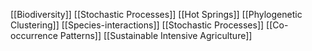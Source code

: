 [[Biodiversity]]
[[Stochastic Processes]]
[[Hot Springs]]
[[Phylogenetic Clustering]]
[[Species-interactions]]
[[Stochastic Processes]]
[[Co-occurrence Patterns]]
[[Sustainable Intensive Agriculture]]
